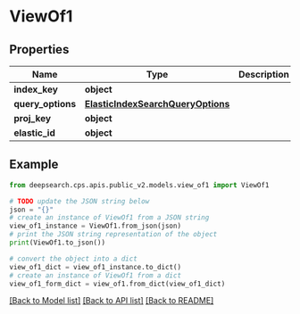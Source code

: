 # ViewOf1


## Properties

Name | Type | Description | Notes
------------ | ------------- | ------------- | -------------
**index_key** | **object** |  | 
**query_options** | [**ElasticIndexSearchQueryOptions**](ElasticIndexSearchQueryOptions.md) |  | 
**proj_key** | **object** |  | 
**elastic_id** | **object** |  | 

## Example

```python
from deepsearch.cps.apis.public_v2.models.view_of1 import ViewOf1

# TODO update the JSON string below
json = "{}"
# create an instance of ViewOf1 from a JSON string
view_of1_instance = ViewOf1.from_json(json)
# print the JSON string representation of the object
print(ViewOf1.to_json())

# convert the object into a dict
view_of1_dict = view_of1_instance.to_dict()
# create an instance of ViewOf1 from a dict
view_of1_form_dict = view_of1.from_dict(view_of1_dict)
```
[[Back to Model list]](../README.md#documentation-for-models) [[Back to API list]](../README.md#documentation-for-api-endpoints) [[Back to README]](../README.md)



